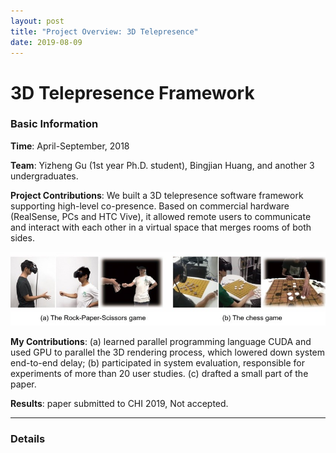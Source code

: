 ```yaml
---
layout: post
title: "Project Overview: 3D Telepresence"
date: 2019-08-09
---
```



# 3D Telepresence Framework

### Basic Information

**Time**: April-September, 2018

**Team**: Yizheng Gu (1st year Ph.D. student), Bingjian Huang, and another 3 undergraduates.

**Project Contributions**: We built a 3D telepresence software framework supporting high-level co-presence. Based on commercial hardware (RealSense, PCs and HTC Vive), it allowed remote users to communicate and interact with each other in a virtual space that merges rooms of both sides.

![](https://github.com/huangbj16/huangbj16.github.io/blob/master/_posts/telepresence_game.jpg)

**My Contributions**: (a) learned parallel programming language CUDA and used GPU to parallel the 3D rendering process, which lowered down system end-to-end delay; (b) participated in system evaluation, responsible for experiments of more than 20 user studies. (c) drafted a small part of the paper.

**Results**: paper submitted to CHI 2019, Not accepted.

---

### Details



